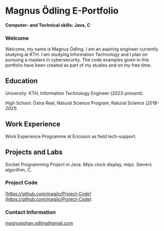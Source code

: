 # Magnus Ödling E-Portfolio 
#### Computer- and Technical skills: Java, C
### Welcome
Welcome, my name is Magnus Ödling. I am an aspiring engineer currently studying at KTH. I am studying Information Technology and I plan on pursuing a masters in cybersecurity. The code examples given in this portfolio have been created as part of my studies and on my free time.

## Education
University: KTH, Information Technology Engineer (_2023-present_).

High School: Östra Real, Natural Science Program, Natural Science (_2018-2021_)

## Work Experience
Work Experience Programme at Ericsson as field tech-support.

## Projects and Labs
Socket Programming Project in  Java.
Mips clock display, mips.
Sievers algorithm, C.

### Project Code
[https://github.com/magjlo/Project-Code](https://github.com/magjlo/Project-Code)

### Contact Information
magnusjohan.odling@gmail.com
